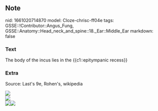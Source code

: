 ## Note
nid: 1661020714870
model: Cloze-chrisc-ff04e
tags: GSSE::!Contributor::Angus_Fung, GSSE::Anatomy::Head_neck_and_spine::18._Ear::Middle_Ear
markdown: false

### Text
The body of the incus lies in the {{c1::epitympanic recess}}

### Extra
Source: Last's 9e, Rohen's, wikipedia
<div><img src="Gray917.png"></div>
<div><img src=
"paste-6bd2f386bc4002dc5544929eed07d458bb284ce3.jpg"></div>
<div>
  <div>
    <div>
      <div><img src= 
      "paste-d1ba0931b66c1bf2909a26fdd2931968c3500313.jpg"><img src="paste-95819e2de4cdf421cab98a9cdd583537d6847489.jpg"></div>
    </div>
  </div>
</div>
